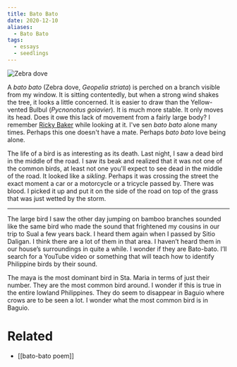 ```yaml
---
title: Bato Bato
date: 2020-12-10
aliases:
  - Bato Bato
tags:
  - essays
  - seedlings
---
```

![Zebra dove](Bato-bato.jpg)

A _bato bato_ (Zebra dove, _Geopelia striata_) is perched on a branch visible from my window. It is sitting contentedly, but when a strong wind shakes the tree, it looks a little concerned. It is easier to draw than the Yellow-vented Bulbul (_Pycnonotus goiavier_). It is much more stable. It only moves its head. Does it owe this lack of movement from a fairly large body? I remember [Ricky Baker](https://www.youtube.com/watch?v=dPaU4Gymt3E) while looking at it. I've sen _bato bato_ alone many times. Perhaps this one doesn't have a mate. Perhaps _bato bato_ love being alone.

The life of a bird is as interesting as its death. Last night, I saw a dead bird in the middle of the road. I saw its beak and realized that it was not one of the common birds, at least not one you'll expect to see dead in the middle of the road. It looked like a _sikling_. Perhaps it was crossing the street the exact moment a car or a motorcycle or a tricycle passed by. There was blood. I picked it up and put it on the side of the road on top of the grass that was just wetted by the storm.

***

The large bird I saw the other day jumping on bamboo branches sounded like the same bird who made the sound that frightened my cousins in our trip to Sual a few years back. I heard them again when I passed by Sitio Daligan. I think there are a lot of them in that area. I haven’t heard them in our house’s surroundings in quite a while. I wonder if they are Bato-bato. I’ll search for a YouTube video or something that will teach how to identify Philippine birds by their sound.

The maya is the most dominant bird in Sta. Maria in terms of just their number. They are the most common bird around. I wonder if this is true in the entire lowland Philippines. They do seem to disappear in Baguio where crows are to be seen a lot. I wonder what the most common bird is in Baguio.

# Related
- [[bato-bato poem]]